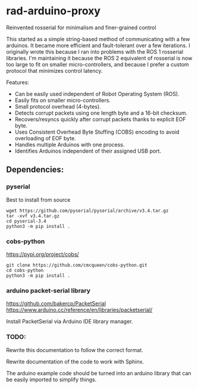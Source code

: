 # rad-arduino-proxy
Reinvented rosserial for minimalism and finer-grained control

This started as a simple string-based method of communicating with a few arduinos.
It became more efficient and fault-tolerant over a few iterations.
I originally wrote this because I ran into problems with the ROS 1 rosserial libraries. 
I'm maintaining it because the ROS 2 equivalent of rosserial is now
too large to fit on smaller micro-controllers, and because I prefer a custom protocol that 
minimizes control latency.

Features:
* Can be easily used independent of Robot Operating System (ROS).
* Easily fits on smaller micro-controllers.
* Small protocol overhead (4-bytes).
* Detects corrupt packets using one length byte and a 16-bit checksum.
* Recovers/resyncs quickly after corrupt packets thanks to explicit EOF byte.
* Uses Consistent Overhead Byte Stuffing (COBS) encoding to avoid overloading of EOF byte.
* Handles multiple Arduinos with one process.
* Identifies Arduinos independent of their assigned USB port.

## Dependencies:

### pyserial

Best to install from source

    wget https://github.com/pyserial/pyserial/archive/v3.4.tar.gz
    tar -xvf v3.4.tar.gz
    cd pyserial-3.4
    python3 -m pip install .

### cobs-python

https://pypi.org/project/cobs/

    git clone https://github.com/cmcqueen/cobs-python.git
    cd cobs-python
    python3 -m pip install .

### arduino packet-serial library

https://github.com/bakercp/PacketSerial
https://www.arduino.cc/reference/en/libraries/packetserial/

Install PacketSerial via Arduino IDE library manager.


### TODO:

Rewrite this documentation to follow the correct format.

Rewrite documentation of the code to work with Sphinx.

The arduino example code should be turned into an arduino library that can be easily imported to simplify things.
